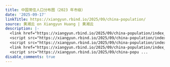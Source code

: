 ```yaml
---
title: 中国常住人口分布图（2023 年市级）
date: '2025-09-17'
linkTitle: https://xiangyun.rbind.io/2025/09/china-population/
source: 黄湘云 on Xiangyun Huang | 黄湘云
description: |-
  <link href="https://xiangyun.rbind.io/2025/09/china-population/index_files/htmltools-fill/fill.css" rel="stylesheet" />
  <script src="https://xiangyun.rbind.io/2025/09/china-population/index_files/htmlwidgets/htmlwidgets.js"></script>
  <script src="https://xiangyun.rbind.io/2025/09/china-population/index_files/jquery/jquery-3.6.0.min.js"></script>
  <link href="https://xiangyun.rbind.io/2025/09/china-population/index_files/leaflet/leaflet.css" rel="stylesheet" />
  <script src="https://xiangyun.rbind.io/2025/09/china-popu ...
disable_comments: true
---
```

<link href="https://xiangyun.rbind.io/2025/09/china-population/index_files/htmltools-fill/fill.css" rel="stylesheet" />
<script src="https://xiangyun.rbind.io/2025/09/china-population/index_files/htmlwidgets/htmlwidgets.js"></script>
<script src="https://xiangyun.rbind.io/2025/09/china-population/index_files/jquery/jquery-3.6.0.min.js"></script>
<link href="https://xiangyun.rbind.io/2025/09/china-population/index_files/leaflet/leaflet.css" rel="stylesheet" />
<script src="https://xiangyun.rbind.io/2025/09/china-popu ...